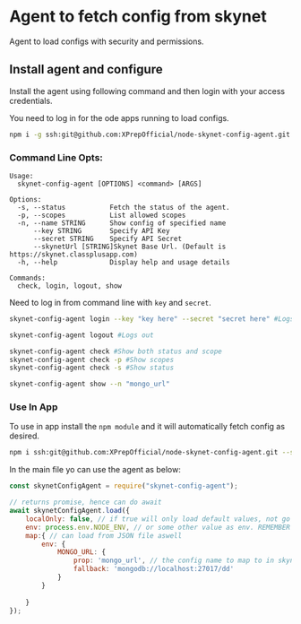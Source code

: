 # Agent to fetch config from skynet
Agent to load configs with security and permissions.

## Install agent and configure
Install the agent using following command and then login with your access credentials.

You need to log in for the ode apps running to load configs.

```bash
npm i -g ssh:git@github.com:XPrepOfficial/node-skynet-config-agent.git
```

### Command Line Opts:
```$xslt
Usage:
  skynet-config-agent [OPTIONS] <command> [ARGS]

Options: 
  -s, --status           Fetch the status of the agent.
  -p, --scopes           List allowed scopes
  -n, --name STRING      Show config of specified name
      --key STRING       Specify API Key
      --secret STRING    Specify API Secret
      --skynetUrl [STRING]Skynet Base Url. (Default is https://skynet.classplusapp.com)
  -h, --help             Display help and usage details

Commands: 
  check, login, logout, show
```

Need to log in from command line with `key` and `secret`.

```bash
skynet-config-agent login --key "key here" --secret "secret here" #Logs in
```
```bash
skynet-config-agent logout #Logs out
```
```bash
skynet-config-agent check #Show both status and scope
skynet-config-agent check -p #Show scopes
skynet-config-agent check -s #Show status
```
```bash
skynet-config-agent show --n "mongo_url"
```


### Use In App
To use in app install the `npm module` and it will automatically fetch config as desired.

```bash
npm i ssh:git@github.com:XPrepOfficial/node-skynet-config-agent.git --save
```

In the main file yo can use the agent as below:

```javascript
const skynetConfigAgent = require("skynet-config-agent");

// returns promise, hence can do await
await skynetConfigAgent.load({
    localOnly: false, // if true will only load default values, not go to skynet. To work offline, or dev.
    env: process.env.NODE_ENV, // or some other value as env. REMEMBER you will be ONLY able to fetch config of granted envs. ex: if your token is only granted development,staging access you can never load production configs.
    map:{ // can load from JSON file aswell
        env: {
            MONGO_URL: {
                prop: 'mongo_url', // the config name to map to in skynet
                fallback: 'mongodb://localhost:27017/dd'
            }
        }
        
    }
});
```
